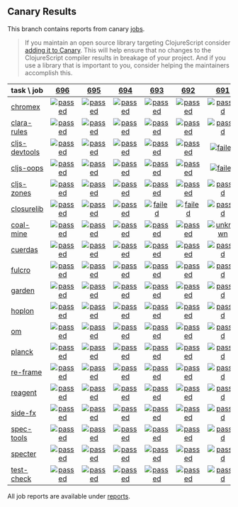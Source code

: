 ## Canary Results

This branch contains reports from canary [jobs](https://github.com/cljs-oss/canary/tree/jobs).

> If you maintain an open source library targeting ClojureScript consider [adding it to Canary](https://github.com/cljs-oss/canary/tree/master#how-to-participate). This will help ensure that no changes to the ClojureScript compiler results in breakage of your project. And if you use a library that is important to you, consider helping the maintainers accomplish this.

[//]: # (begin_overview_table)

| task \ job | <a href="reports/2018/11/30/job-000696-1.10.468-0be62b2" title="job #696 finished on 2018-11-30">696</a> | <a href="reports/2018/11/29/job-000695-1.10.468-d6b0e5f" title="job #695 finished on 2018-11-29">695</a> | <a href="reports/2018/11/29/job-000694-1.10.467-345a9b6" title="job #694 finished on 2018-11-29">694</a> | <a href="reports/2018/11/28/job-000693-1.10.466-7db5826" title="job #693 finished on 2018-11-28">693</a> | <a href="reports/2018/11/28/job-000692-1.10.467-a172446" title="job #692 finished on 2018-11-28">692</a> | <a href="reports/2018/11/27/job-000691-1.10.465-e005b98" title="job #691 finished on 2018-11-27">691</a> | <a href="reports/2018/11/27/job-000690-1.10.466-803599f" title="job #690 finished on 2018-11-27">690</a> | <a href="reports/2018/11/26/job-000689-1.10.463-b1ad22a" title="job #689 finished on 2018-11-26">689</a> | <a href="reports/2018/11/25/job-000688-1.10.458-f97d766" title="job #688 finished on 2018-11-25">688</a> | <a href="reports/2018/11/24/job-000687-1.10.453-70a33f2" title="job #687 finished on 2018-11-24">687</a> |
| :--- | :---: | :---: | :---: | :---: | :---: | :---: | :---: | :---: | :---: | :---: |
| [chromex](https://github.com/binaryage/chromex) | <a href="reports/2018/11/30/job-000696-1.10.468-0be62b2#-chromex"><img title="passed" src="http://box.binaryage.com/s-passed.svg"><a> | <a href="reports/2018/11/29/job-000695-1.10.468-d6b0e5f#-chromex"><img title="passed" src="http://box.binaryage.com/s-passed.svg"><a> | <a href="reports/2018/11/29/job-000694-1.10.467-345a9b6#-chromex"><img title="passed" src="http://box.binaryage.com/s-passed.svg"><a> | <a href="reports/2018/11/28/job-000693-1.10.466-7db5826#-chromex"><img title="passed" src="http://box.binaryage.com/s-passed.svg"><a> | <a href="reports/2018/11/28/job-000692-1.10.467-a172446#-chromex"><img title="passed" src="http://box.binaryage.com/s-passed.svg"><a> | <a href="reports/2018/11/27/job-000691-1.10.465-e005b98#-chromex"><img title="passed" src="http://box.binaryage.com/s-passed.svg"><a> | <a href="reports/2018/11/27/job-000690-1.10.466-803599f#-chromex"><img title="passed" src="http://box.binaryage.com/s-passed.svg"><a> | <a href="reports/2018/11/26/job-000689-1.10.463-b1ad22a#-chromex"><img title="passed" src="http://box.binaryage.com/s-passed.svg"><a> | <a href="reports/2018/11/25/job-000688-1.10.458-f97d766#-chromex"><img title="passed" src="http://box.binaryage.com/s-passed.svg"><a> | <a href="reports/2018/11/24/job-000687-1.10.453-70a33f2#-chromex"><img title="passed" src="http://box.binaryage.com/s-passed.svg"><a> |
| [clara-rules](https://github.com/cerner/clara-rules) | <a href="reports/2018/11/30/job-000696-1.10.468-0be62b2#-clara-rules"><img title="passed" src="http://box.binaryage.com/s-passed.svg"><a> | <a href="reports/2018/11/29/job-000695-1.10.468-d6b0e5f#-clara-rules"><img title="passed" src="http://box.binaryage.com/s-passed.svg"><a> | <a href="reports/2018/11/29/job-000694-1.10.467-345a9b6#-clara-rules"><img title="passed" src="http://box.binaryage.com/s-passed.svg"><a> | <a href="reports/2018/11/28/job-000693-1.10.466-7db5826#-clara-rules"><img title="passed" src="http://box.binaryage.com/s-passed.svg"><a> | <a href="reports/2018/11/28/job-000692-1.10.467-a172446#-clara-rules"><img title="passed" src="http://box.binaryage.com/s-passed.svg"><a> | <a href="reports/2018/11/27/job-000691-1.10.465-e005b98#-clara-rules"><img title="passed" src="http://box.binaryage.com/s-passed.svg"><a> | <a href="reports/2018/11/27/job-000690-1.10.466-803599f#-clara-rules"><img title="passed" src="http://box.binaryage.com/s-passed.svg"><a> | <a href="reports/2018/11/26/job-000689-1.10.463-b1ad22a#-clara-rules"><img title="passed" src="http://box.binaryage.com/s-passed.svg"><a> | <a href="reports/2018/11/25/job-000688-1.10.458-f97d766#-clara-rules"><img title="passed" src="http://box.binaryage.com/s-passed.svg"><a> | <a href="reports/2018/11/24/job-000687-1.10.453-70a33f2#-clara-rules"><img title="passed" src="http://box.binaryage.com/s-passed.svg"><a> |
| [cljs-devtools](https://github.com/binaryage/cljs-devtools) | <a href="reports/2018/11/30/job-000696-1.10.468-0be62b2#-cljs-devtools"><img title="passed" src="http://box.binaryage.com/s-passed.svg"><a> | <a href="reports/2018/11/29/job-000695-1.10.468-d6b0e5f#-cljs-devtools"><img title="passed" src="http://box.binaryage.com/s-passed.svg"><a> | <a href="reports/2018/11/29/job-000694-1.10.467-345a9b6#-cljs-devtools"><img title="passed" src="http://box.binaryage.com/s-passed.svg"><a> | <a href="reports/2018/11/28/job-000693-1.10.466-7db5826#-cljs-devtools"><img title="passed" src="http://box.binaryage.com/s-passed.svg"><a> | <a href="reports/2018/11/28/job-000692-1.10.467-a172446#-cljs-devtools"><img title="passed" src="http://box.binaryage.com/s-passed.svg"><a> | <a href="reports/2018/11/27/job-000691-1.10.465-e005b98#-cljs-devtools"><img title="failed" src="http://box.binaryage.com/s-failed.svg"><a> | <a href="reports/2018/11/27/job-000690-1.10.466-803599f#-cljs-devtools"><img title="failed" src="http://box.binaryage.com/s-failed.svg"><a> | <a href="reports/2018/11/26/job-000689-1.10.463-b1ad22a#-cljs-devtools"><img title="failed" src="http://box.binaryage.com/s-failed.svg"><a> | <a href="reports/2018/11/25/job-000688-1.10.458-f97d766#-cljs-devtools"><img title="passed" src="http://box.binaryage.com/s-passed.svg"><a> | <a href="reports/2018/11/24/job-000687-1.10.453-70a33f2#-cljs-devtools"><img title="passed" src="http://box.binaryage.com/s-passed.svg"><a> |
| [cljs-oops](https://github.com/binaryage/cljs-oops) | <a href="reports/2018/11/30/job-000696-1.10.468-0be62b2#-cljs-oops"><img title="passed" src="http://box.binaryage.com/s-passed.svg"><a> | <a href="reports/2018/11/29/job-000695-1.10.468-d6b0e5f#-cljs-oops"><img title="passed" src="http://box.binaryage.com/s-passed.svg"><a> | <a href="reports/2018/11/29/job-000694-1.10.467-345a9b6#-cljs-oops"><img title="passed" src="http://box.binaryage.com/s-passed.svg"><a> | <a href="reports/2018/11/28/job-000693-1.10.466-7db5826#-cljs-oops"><img title="passed" src="http://box.binaryage.com/s-passed.svg"><a> | <a href="reports/2018/11/28/job-000692-1.10.467-a172446#-cljs-oops"><img title="passed" src="http://box.binaryage.com/s-passed.svg"><a> | <a href="reports/2018/11/27/job-000691-1.10.465-e005b98#-cljs-oops"><img title="failed" src="http://box.binaryage.com/s-failed.svg"><a> | <a href="reports/2018/11/27/job-000690-1.10.466-803599f#-cljs-oops"><img title="failed" src="http://box.binaryage.com/s-failed.svg"><a> | <a href="reports/2018/11/26/job-000689-1.10.463-b1ad22a#-cljs-oops"><img title="failed" src="http://box.binaryage.com/s-failed.svg"><a> | <a href="reports/2018/11/25/job-000688-1.10.458-f97d766#-cljs-oops"><img title="passed" src="http://box.binaryage.com/s-passed.svg"><a> | <a href="reports/2018/11/24/job-000687-1.10.453-70a33f2#-cljs-oops"><img title="passed" src="http://box.binaryage.com/s-passed.svg"><a> |
| [cljs-zones](https://github.com/binaryage/cljs-zones) | <a href="reports/2018/11/30/job-000696-1.10.468-0be62b2#-cljs-zones"><img title="passed" src="http://box.binaryage.com/s-passed.svg"><a> | <a href="reports/2018/11/29/job-000695-1.10.468-d6b0e5f#-cljs-zones"><img title="passed" src="http://box.binaryage.com/s-passed.svg"><a> | <a href="reports/2018/11/29/job-000694-1.10.467-345a9b6#-cljs-zones"><img title="passed" src="http://box.binaryage.com/s-passed.svg"><a> | <a href="reports/2018/11/28/job-000693-1.10.466-7db5826#-cljs-zones"><img title="passed" src="http://box.binaryage.com/s-passed.svg"><a> | <a href="reports/2018/11/28/job-000692-1.10.467-a172446#-cljs-zones"><img title="passed" src="http://box.binaryage.com/s-passed.svg"><a> | <a href="reports/2018/11/27/job-000691-1.10.465-e005b98#-cljs-zones"><img title="passed" src="http://box.binaryage.com/s-passed.svg"><a> | <a href="reports/2018/11/27/job-000690-1.10.466-803599f#-cljs-zones"><img title="passed" src="http://box.binaryage.com/s-passed.svg"><a> | <a href="reports/2018/11/26/job-000689-1.10.463-b1ad22a#-cljs-zones"><img title="passed" src="http://box.binaryage.com/s-passed.svg"><a> | <a href="reports/2018/11/25/job-000688-1.10.458-f97d766#-cljs-zones"><img title="passed" src="http://box.binaryage.com/s-passed.svg"><a> | <a href="reports/2018/11/24/job-000687-1.10.453-70a33f2#-cljs-zones"><img title="passed" src="http://box.binaryage.com/s-passed.svg"><a> |
| [closurelib](https://github.com/mfikes/closurelib) | <a href="reports/2018/11/30/job-000696-1.10.468-0be62b2#-closurelib"><img title="passed" src="http://box.binaryage.com/s-passed.svg"><a> | <a href="reports/2018/11/29/job-000695-1.10.468-d6b0e5f#-closurelib"><img title="passed" src="http://box.binaryage.com/s-passed.svg"><a> | <a href="reports/2018/11/29/job-000694-1.10.467-345a9b6#-closurelib"><img title="passed" src="http://box.binaryage.com/s-passed.svg"><a> | <a href="reports/2018/11/28/job-000693-1.10.466-7db5826#-closurelib"><img title="failed" src="http://box.binaryage.com/s-failed.svg"><a> | <a href="reports/2018/11/28/job-000692-1.10.467-a172446#-closurelib"><img title="failed" src="http://box.binaryage.com/s-failed.svg"><a> | <a href="reports/2018/11/27/job-000691-1.10.465-e005b98#-closurelib"><img title="passed" src="http://box.binaryage.com/s-passed.svg"><a> | <a href="reports/2018/11/27/job-000690-1.10.466-803599f#-closurelib"><img title="passed" src="http://box.binaryage.com/s-passed.svg"><a> | <a href="reports/2018/11/26/job-000689-1.10.463-b1ad22a#-closurelib"><img title="passed" src="http://box.binaryage.com/s-passed.svg"><a> | <a href="reports/2018/11/25/job-000688-1.10.458-f97d766#-closurelib"><img title="passed" src="http://box.binaryage.com/s-passed.svg"><a> | <a href="reports/2018/11/24/job-000687-1.10.453-70a33f2#-closurelib"><img title="passed" src="http://box.binaryage.com/s-passed.svg"><a> |
| [coal-mine](https://github.com/mfikes/coal-mine) | <a href="reports/2018/11/30/job-000696-1.10.468-0be62b2#-coal-mine"><img title="passed" src="http://box.binaryage.com/s-passed.svg"><a> | <a href="reports/2018/11/29/job-000695-1.10.468-d6b0e5f#-coal-mine"><img title="passed" src="http://box.binaryage.com/s-passed.svg"><a> | <a href="reports/2018/11/29/job-000694-1.10.467-345a9b6#-coal-mine"><img title="passed" src="http://box.binaryage.com/s-passed.svg"><a> | <a href="reports/2018/11/28/job-000693-1.10.466-7db5826#-coal-mine"><img title="passed" src="http://box.binaryage.com/s-passed.svg"><a> | <a href="reports/2018/11/28/job-000692-1.10.467-a172446#-coal-mine"><img title="passed" src="http://box.binaryage.com/s-passed.svg"><a> | <a href="reports/2018/11/27/job-000691-1.10.465-e005b98#-coal-mine"><img title="unknown" src="http://box.binaryage.com/s-unknown.svg"><a> | <a href="reports/2018/11/27/job-000690-1.10.466-803599f#-coal-mine"><img title="unknown" src="http://box.binaryage.com/s-unknown.svg"><a> | <a href="reports/2018/11/26/job-000689-1.10.463-b1ad22a#-coal-mine"><img title="unknown" src="http://box.binaryage.com/s-unknown.svg"><a> | <a href="reports/2018/11/25/job-000688-1.10.458-f97d766#-coal-mine"><img title="unknown" src="http://box.binaryage.com/s-unknown.svg"><a> | <a href="reports/2018/11/24/job-000687-1.10.453-70a33f2#-coal-mine"><img title="unknown" src="http://box.binaryage.com/s-unknown.svg"><a> |
| [cuerdas](https://github.com/funcool/cuerdas) | <a href="reports/2018/11/30/job-000696-1.10.468-0be62b2#-cuerdas"><img title="passed" src="http://box.binaryage.com/s-passed.svg"><a> | <a href="reports/2018/11/29/job-000695-1.10.468-d6b0e5f#-cuerdas"><img title="passed" src="http://box.binaryage.com/s-passed.svg"><a> | <a href="reports/2018/11/29/job-000694-1.10.467-345a9b6#-cuerdas"><img title="passed" src="http://box.binaryage.com/s-passed.svg"><a> | <a href="reports/2018/11/28/job-000693-1.10.466-7db5826#-cuerdas"><img title="passed" src="http://box.binaryage.com/s-passed.svg"><a> | <a href="reports/2018/11/28/job-000692-1.10.467-a172446#-cuerdas"><img title="passed" src="http://box.binaryage.com/s-passed.svg"><a> | <a href="reports/2018/11/27/job-000691-1.10.465-e005b98#-cuerdas"><img title="passed" src="http://box.binaryage.com/s-passed.svg"><a> | <a href="reports/2018/11/27/job-000690-1.10.466-803599f#-cuerdas"><img title="passed" src="http://box.binaryage.com/s-passed.svg"><a> | <a href="reports/2018/11/26/job-000689-1.10.463-b1ad22a#-cuerdas"><img title="passed" src="http://box.binaryage.com/s-passed.svg"><a> | <a href="reports/2018/11/25/job-000688-1.10.458-f97d766#-cuerdas"><img title="passed" src="http://box.binaryage.com/s-passed.svg"><a> | <a href="reports/2018/11/24/job-000687-1.10.453-70a33f2#-cuerdas"><img title="passed" src="http://box.binaryage.com/s-passed.svg"><a> |
| [fulcro](https://github.com/fulcrologic/fulcro) | <a href="reports/2018/11/30/job-000696-1.10.468-0be62b2#-fulcro"><img title="passed" src="http://box.binaryage.com/s-passed.svg"><a> | <a href="reports/2018/11/29/job-000695-1.10.468-d6b0e5f#-fulcro"><img title="passed" src="http://box.binaryage.com/s-passed.svg"><a> | <a href="reports/2018/11/29/job-000694-1.10.467-345a9b6#-fulcro"><img title="passed" src="http://box.binaryage.com/s-passed.svg"><a> | <a href="reports/2018/11/28/job-000693-1.10.466-7db5826#-fulcro"><img title="passed" src="http://box.binaryage.com/s-passed.svg"><a> | <a href="reports/2018/11/28/job-000692-1.10.467-a172446#-fulcro"><img title="passed" src="http://box.binaryage.com/s-passed.svg"><a> | <a href="reports/2018/11/27/job-000691-1.10.465-e005b98#-fulcro"><img title="passed" src="http://box.binaryage.com/s-passed.svg"><a> | <a href="reports/2018/11/27/job-000690-1.10.466-803599f#-fulcro"><img title="passed" src="http://box.binaryage.com/s-passed.svg"><a> | <a href="reports/2018/11/26/job-000689-1.10.463-b1ad22a#-fulcro"><img title="passed" src="http://box.binaryage.com/s-passed.svg"><a> | <a href="reports/2018/11/25/job-000688-1.10.458-f97d766#-fulcro"><img title="passed" src="http://box.binaryage.com/s-passed.svg"><a> | <a href="reports/2018/11/24/job-000687-1.10.453-70a33f2#-fulcro"><img title="passed" src="http://box.binaryage.com/s-passed.svg"><a> |
| [garden](https://github.com/noprompt/garden) | <a href="reports/2018/11/30/job-000696-1.10.468-0be62b2#-garden"><img title="passed" src="http://box.binaryage.com/s-passed.svg"><a> | <a href="reports/2018/11/29/job-000695-1.10.468-d6b0e5f#-garden"><img title="passed" src="http://box.binaryage.com/s-passed.svg"><a> | <a href="reports/2018/11/29/job-000694-1.10.467-345a9b6#-garden"><img title="passed" src="http://box.binaryage.com/s-passed.svg"><a> | <a href="reports/2018/11/28/job-000693-1.10.466-7db5826#-garden"><img title="passed" src="http://box.binaryage.com/s-passed.svg"><a> | <a href="reports/2018/11/28/job-000692-1.10.467-a172446#-garden"><img title="passed" src="http://box.binaryage.com/s-passed.svg"><a> | <a href="reports/2018/11/27/job-000691-1.10.465-e005b98#-garden"><img title="passed" src="http://box.binaryage.com/s-passed.svg"><a> | <a href="reports/2018/11/27/job-000690-1.10.466-803599f#-garden"><img title="passed" src="http://box.binaryage.com/s-passed.svg"><a> | <a href="reports/2018/11/26/job-000689-1.10.463-b1ad22a#-garden"><img title="passed" src="http://box.binaryage.com/s-passed.svg"><a> | <a href="reports/2018/11/25/job-000688-1.10.458-f97d766#-garden"><img title="passed" src="http://box.binaryage.com/s-passed.svg"><a> | <a href="reports/2018/11/24/job-000687-1.10.453-70a33f2#-garden"><img title="passed" src="http://box.binaryage.com/s-passed.svg"><a> |
| [hoplon](https://github.com/hoplon/hoplon) | <a href="reports/2018/11/30/job-000696-1.10.468-0be62b2#-hoplon"><img title="passed" src="http://box.binaryage.com/s-passed.svg"><a> | <a href="reports/2018/11/29/job-000695-1.10.468-d6b0e5f#-hoplon"><img title="passed" src="http://box.binaryage.com/s-passed.svg"><a> | <a href="reports/2018/11/29/job-000694-1.10.467-345a9b6#-hoplon"><img title="passed" src="http://box.binaryage.com/s-passed.svg"><a> | <a href="reports/2018/11/28/job-000693-1.10.466-7db5826#-hoplon"><img title="passed" src="http://box.binaryage.com/s-passed.svg"><a> | <a href="reports/2018/11/28/job-000692-1.10.467-a172446#-hoplon"><img title="passed" src="http://box.binaryage.com/s-passed.svg"><a> | <a href="reports/2018/11/27/job-000691-1.10.465-e005b98#-hoplon"><img title="passed" src="http://box.binaryage.com/s-passed.svg"><a> | <a href="reports/2018/11/27/job-000690-1.10.466-803599f#-hoplon"><img title="passed" src="http://box.binaryage.com/s-passed.svg"><a> | <a href="reports/2018/11/26/job-000689-1.10.463-b1ad22a#-hoplon"><img title="passed" src="http://box.binaryage.com/s-passed.svg"><a> | <a href="reports/2018/11/25/job-000688-1.10.458-f97d766#-hoplon"><img title="passed" src="http://box.binaryage.com/s-passed.svg"><a> | <a href="reports/2018/11/24/job-000687-1.10.453-70a33f2#-hoplon"><img title="passed" src="http://box.binaryage.com/s-passed.svg"><a> |
| [om](https://github.com/omcljs/om) | <a href="reports/2018/11/30/job-000696-1.10.468-0be62b2#-om"><img title="passed" src="http://box.binaryage.com/s-passed.svg"><a> | <a href="reports/2018/11/29/job-000695-1.10.468-d6b0e5f#-om"><img title="passed" src="http://box.binaryage.com/s-passed.svg"><a> | <a href="reports/2018/11/29/job-000694-1.10.467-345a9b6#-om"><img title="passed" src="http://box.binaryage.com/s-passed.svg"><a> | <a href="reports/2018/11/28/job-000693-1.10.466-7db5826#-om"><img title="passed" src="http://box.binaryage.com/s-passed.svg"><a> | <a href="reports/2018/11/28/job-000692-1.10.467-a172446#-om"><img title="passed" src="http://box.binaryage.com/s-passed.svg"><a> | <a href="reports/2018/11/27/job-000691-1.10.465-e005b98#-om"><img title="passed" src="http://box.binaryage.com/s-passed.svg"><a> | <a href="reports/2018/11/27/job-000690-1.10.466-803599f#-om"><img title="passed" src="http://box.binaryage.com/s-passed.svg"><a> | <a href="reports/2018/11/26/job-000689-1.10.463-b1ad22a#-om"><img title="passed" src="http://box.binaryage.com/s-passed.svg"><a> | <a href="reports/2018/11/25/job-000688-1.10.458-f97d766#-om"><img title="passed" src="http://box.binaryage.com/s-passed.svg"><a> | <a href="reports/2018/11/24/job-000687-1.10.453-70a33f2#-om"><img title="passed" src="http://box.binaryage.com/s-passed.svg"><a> |
| [planck](https://github.com/planck-repl/planck) | <a href="reports/2018/11/30/job-000696-1.10.468-0be62b2#-planck"><img title="passed" src="http://box.binaryage.com/s-passed.svg"><a> | <a href="reports/2018/11/29/job-000695-1.10.468-d6b0e5f#-planck"><img title="passed" src="http://box.binaryage.com/s-passed.svg"><a> | <a href="reports/2018/11/29/job-000694-1.10.467-345a9b6#-planck"><img title="passed" src="http://box.binaryage.com/s-passed.svg"><a> | <a href="reports/2018/11/28/job-000693-1.10.466-7db5826#-planck"><img title="passed" src="http://box.binaryage.com/s-passed.svg"><a> | <a href="reports/2018/11/28/job-000692-1.10.467-a172446#-planck"><img title="passed" src="http://box.binaryage.com/s-passed.svg"><a> | <a href="reports/2018/11/27/job-000691-1.10.465-e005b98#-planck"><img title="passed" src="http://box.binaryage.com/s-passed.svg"><a> | <a href="reports/2018/11/27/job-000690-1.10.466-803599f#-planck"><img title="passed" src="http://box.binaryage.com/s-passed.svg"><a> | <a href="reports/2018/11/26/job-000689-1.10.463-b1ad22a#-planck"><img title="passed" src="http://box.binaryage.com/s-passed.svg"><a> | <a href="reports/2018/11/25/job-000688-1.10.458-f97d766#-planck"><img title="passed" src="http://box.binaryage.com/s-passed.svg"><a> | <a href="reports/2018/11/24/job-000687-1.10.453-70a33f2#-planck"><img title="passed" src="http://box.binaryage.com/s-passed.svg"><a> |
| [re-frame](https://github.com/Day8/re-frame) | <a href="reports/2018/11/30/job-000696-1.10.468-0be62b2#-re-frame"><img title="passed" src="http://box.binaryage.com/s-passed.svg"><a> | <a href="reports/2018/11/29/job-000695-1.10.468-d6b0e5f#-re-frame"><img title="passed" src="http://box.binaryage.com/s-passed.svg"><a> | <a href="reports/2018/11/29/job-000694-1.10.467-345a9b6#-re-frame"><img title="passed" src="http://box.binaryage.com/s-passed.svg"><a> | <a href="reports/2018/11/28/job-000693-1.10.466-7db5826#-re-frame"><img title="passed" src="http://box.binaryage.com/s-passed.svg"><a> | <a href="reports/2018/11/28/job-000692-1.10.467-a172446#-re-frame"><img title="passed" src="http://box.binaryage.com/s-passed.svg"><a> | <a href="reports/2018/11/27/job-000691-1.10.465-e005b98#-re-frame"><img title="passed" src="http://box.binaryage.com/s-passed.svg"><a> | <a href="reports/2018/11/27/job-000690-1.10.466-803599f#-re-frame"><img title="passed" src="http://box.binaryage.com/s-passed.svg"><a> | <a href="reports/2018/11/26/job-000689-1.10.463-b1ad22a#-re-frame"><img title="passed" src="http://box.binaryage.com/s-passed.svg"><a> | <a href="reports/2018/11/25/job-000688-1.10.458-f97d766#-re-frame"><img title="passed" src="http://box.binaryage.com/s-passed.svg"><a> | <a href="reports/2018/11/24/job-000687-1.10.453-70a33f2#-re-frame"><img title="passed" src="http://box.binaryage.com/s-passed.svg"><a> |
| [reagent](https://github.com/reagent-project/reagent) | <a href="reports/2018/11/30/job-000696-1.10.468-0be62b2#-reagent"><img title="passed" src="http://box.binaryage.com/s-passed.svg"><a> | <a href="reports/2018/11/29/job-000695-1.10.468-d6b0e5f#-reagent"><img title="passed" src="http://box.binaryage.com/s-passed.svg"><a> | <a href="reports/2018/11/29/job-000694-1.10.467-345a9b6#-reagent"><img title="passed" src="http://box.binaryage.com/s-passed.svg"><a> | <a href="reports/2018/11/28/job-000693-1.10.466-7db5826#-reagent"><img title="passed" src="http://box.binaryage.com/s-passed.svg"><a> | <a href="reports/2018/11/28/job-000692-1.10.467-a172446#-reagent"><img title="passed" src="http://box.binaryage.com/s-passed.svg"><a> | <a href="reports/2018/11/27/job-000691-1.10.465-e005b98#-reagent"><img title="passed" src="http://box.binaryage.com/s-passed.svg"><a> | <a href="reports/2018/11/27/job-000690-1.10.466-803599f#-reagent"><img title="passed" src="http://box.binaryage.com/s-passed.svg"><a> | <a href="reports/2018/11/26/job-000689-1.10.463-b1ad22a#-reagent"><img title="passed" src="http://box.binaryage.com/s-passed.svg"><a> | <a href="reports/2018/11/25/job-000688-1.10.458-f97d766#-reagent"><img title="passed" src="http://box.binaryage.com/s-passed.svg"><a> | <a href="reports/2018/11/24/job-000687-1.10.453-70a33f2#-reagent"><img title="passed" src="http://box.binaryage.com/s-passed.svg"><a> |
| [side-fx](https://github.com/cljsrn/side-fx) | <a href="reports/2018/11/30/job-000696-1.10.468-0be62b2#-side-fx"><img title="passed" src="http://box.binaryage.com/s-passed.svg"><a> | <a href="reports/2018/11/29/job-000695-1.10.468-d6b0e5f#-side-fx"><img title="passed" src="http://box.binaryage.com/s-passed.svg"><a> | <a href="reports/2018/11/29/job-000694-1.10.467-345a9b6#-side-fx"><img title="passed" src="http://box.binaryage.com/s-passed.svg"><a> | <a href="reports/2018/11/28/job-000693-1.10.466-7db5826#-side-fx"><img title="passed" src="http://box.binaryage.com/s-passed.svg"><a> | <a href="reports/2018/11/28/job-000692-1.10.467-a172446#-side-fx"><img title="passed" src="http://box.binaryage.com/s-passed.svg"><a> | <a href="reports/2018/11/27/job-000691-1.10.465-e005b98#-side-fx"><img title="passed" src="http://box.binaryage.com/s-passed.svg"><a> | <a href="reports/2018/11/27/job-000690-1.10.466-803599f#-side-fx"><img title="passed" src="http://box.binaryage.com/s-passed.svg"><a> | <a href="reports/2018/11/26/job-000689-1.10.463-b1ad22a#-side-fx"><img title="passed" src="http://box.binaryage.com/s-passed.svg"><a> | <a href="reports/2018/11/25/job-000688-1.10.458-f97d766#-side-fx"><img title="passed" src="http://box.binaryage.com/s-passed.svg"><a> | <a href="reports/2018/11/24/job-000687-1.10.453-70a33f2#-side-fx"><img title="passed" src="http://box.binaryage.com/s-passed.svg"><a> |
| [spec-tools](https://github.com/metosin/spec-tools) | <a href="reports/2018/11/30/job-000696-1.10.468-0be62b2#-spec-tools"><img title="passed" src="http://box.binaryage.com/s-passed.svg"><a> | <a href="reports/2018/11/29/job-000695-1.10.468-d6b0e5f#-spec-tools"><img title="passed" src="http://box.binaryage.com/s-passed.svg"><a> | <a href="reports/2018/11/29/job-000694-1.10.467-345a9b6#-spec-tools"><img title="passed" src="http://box.binaryage.com/s-passed.svg"><a> | <a href="reports/2018/11/28/job-000693-1.10.466-7db5826#-spec-tools"><img title="passed" src="http://box.binaryage.com/s-passed.svg"><a> | <a href="reports/2018/11/28/job-000692-1.10.467-a172446#-spec-tools"><img title="passed" src="http://box.binaryage.com/s-passed.svg"><a> | <a href="reports/2018/11/27/job-000691-1.10.465-e005b98#-spec-tools"><img title="passed" src="http://box.binaryage.com/s-passed.svg"><a> | <a href="reports/2018/11/27/job-000690-1.10.466-803599f#-spec-tools"><img title="passed" src="http://box.binaryage.com/s-passed.svg"><a> | <a href="reports/2018/11/26/job-000689-1.10.463-b1ad22a#-spec-tools"><img title="passed" src="http://box.binaryage.com/s-passed.svg"><a> | <a href="reports/2018/11/25/job-000688-1.10.458-f97d766#-spec-tools"><img title="passed" src="http://box.binaryage.com/s-passed.svg"><a> | <a href="reports/2018/11/24/job-000687-1.10.453-70a33f2#-spec-tools"><img title="passed" src="http://box.binaryage.com/s-passed.svg"><a> |
| [specter](https://github.com/nathanmarz/specter) | <a href="reports/2018/11/30/job-000696-1.10.468-0be62b2#-specter"><img title="passed" src="http://box.binaryage.com/s-passed.svg"><a> | <a href="reports/2018/11/29/job-000695-1.10.468-d6b0e5f#-specter"><img title="passed" src="http://box.binaryage.com/s-passed.svg"><a> | <a href="reports/2018/11/29/job-000694-1.10.467-345a9b6#-specter"><img title="passed" src="http://box.binaryage.com/s-passed.svg"><a> | <a href="reports/2018/11/28/job-000693-1.10.466-7db5826#-specter"><img title="passed" src="http://box.binaryage.com/s-passed.svg"><a> | <a href="reports/2018/11/28/job-000692-1.10.467-a172446#-specter"><img title="passed" src="http://box.binaryage.com/s-passed.svg"><a> | <a href="reports/2018/11/27/job-000691-1.10.465-e005b98#-specter"><img title="passed" src="http://box.binaryage.com/s-passed.svg"><a> | <a href="reports/2018/11/27/job-000690-1.10.466-803599f#-specter"><img title="passed" src="http://box.binaryage.com/s-passed.svg"><a> | <a href="reports/2018/11/26/job-000689-1.10.463-b1ad22a#-specter"><img title="passed" src="http://box.binaryage.com/s-passed.svg"><a> | <a href="reports/2018/11/25/job-000688-1.10.458-f97d766#-specter"><img title="passed" src="http://box.binaryage.com/s-passed.svg"><a> | <a href="reports/2018/11/24/job-000687-1.10.453-70a33f2#-specter"><img title="passed" src="http://box.binaryage.com/s-passed.svg"><a> |
| [test-check](https://github.com/clojure/test.check) | <a href="reports/2018/11/30/job-000696-1.10.468-0be62b2#-test-check"><img title="passed" src="http://box.binaryage.com/s-passed.svg"><a> | <a href="reports/2018/11/29/job-000695-1.10.468-d6b0e5f#-test-check"><img title="passed" src="http://box.binaryage.com/s-passed.svg"><a> | <a href="reports/2018/11/29/job-000694-1.10.467-345a9b6#-test-check"><img title="passed" src="http://box.binaryage.com/s-passed.svg"><a> | <a href="reports/2018/11/28/job-000693-1.10.466-7db5826#-test-check"><img title="passed" src="http://box.binaryage.com/s-passed.svg"><a> | <a href="reports/2018/11/28/job-000692-1.10.467-a172446#-test-check"><img title="passed" src="http://box.binaryage.com/s-passed.svg"><a> | <a href="reports/2018/11/27/job-000691-1.10.465-e005b98#-test-check"><img title="passed" src="http://box.binaryage.com/s-passed.svg"><a> | <a href="reports/2018/11/27/job-000690-1.10.466-803599f#-test-check"><img title="passed" src="http://box.binaryage.com/s-passed.svg"><a> | <a href="reports/2018/11/26/job-000689-1.10.463-b1ad22a#-test-check"><img title="passed" src="http://box.binaryage.com/s-passed.svg"><a> | <a href="reports/2018/11/25/job-000688-1.10.458-f97d766#-test-check"><img title="passed" src="http://box.binaryage.com/s-passed.svg"><a> | <a href="reports/2018/11/24/job-000687-1.10.453-70a33f2#-test-check"><img title="passed" src="http://box.binaryage.com/s-passed.svg"><a> |

[//]: # (end_overview_table)

All job reports are available under [reports](reports).
